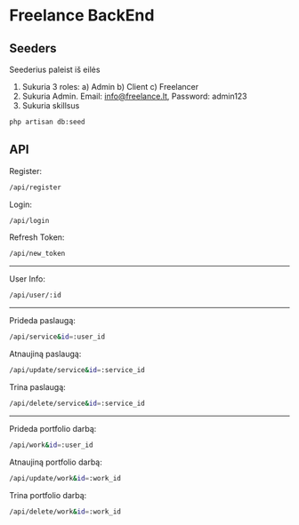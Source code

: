 # Freelance BackEnd

## Seeders
Seederius paleist iš eilės

1) Sukuria 3 roles: 
    a) Admin
    b) Client
    c) Freelancer
2) Sukuria Admin. Email: info@freelance.lt, Password: admin123
3) Sukuria skillsus
```bash
php artisan db:seed
```

## API
Register:
```bash
/api/register
```
Login:
```bash
/api/login
```
Refresh Token:
```bash
/api/new_token
```
---
User Info:
```bash
/api/user/:id
```
---
Prideda paslaugą:
```bash
/api/service&id=:user_id
```
Atnaujiną paslaugą:
```bash
/api/update/service&id=:service_id
```
Trina paslaugą:
```bash
/api/delete/service&id=:service_id
```
---
Prideda portfolio darbą:
```bash
/api/work&id=:user_id
```
Atnaujiną portfolio darbą:
```bash
/api/update/work&id=:work_id
```
Trina portfolio darbą:
```bash
/api/delete/work&id=:work_id
```